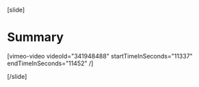 [slide]
# Summary

[vimeo-video videoId="341948488" startTimeInSeconds="11337" endTimeInSeconds="11452" /]

[/slide]